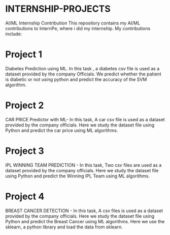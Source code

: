 # INTERNSHIP-PROJECTS
AI/ML Internship Contribution
This repository contains my AI/ML contributions to InternPe, where i did my internship. My contributions include:
 # Project 1
Diabetes Prediction using ML. In this task , a diabetes csv file is used as a dataset provided by the company Officials. We predict whether the patient is diabetic or not using python and predict the accuracy of the SVM algorithm.
# Project 2 
CAR PRICE Predictor with ML-  In this task, A car csv file is used as a dataset provided by the company officials. Here we study the dataset file using Python and predict the car price using ML algorithms.
# Project 3
IPL WINNING TEAM PREDICTION - In this task, Two csv files are used as a dataset provided by the company officials. Here we study the dataset file using Python and predict the Winning IPL Team using ML algorithms.
# Project 4
BREAST CANCER DETECTION - In this task, A csv files is used as a dataset provided by the company officials. Here we study the dataset file using Python and predict the Breast Cancer using ML algorithms. Here we use the sklearn, a python library and load the data from sklearn.
